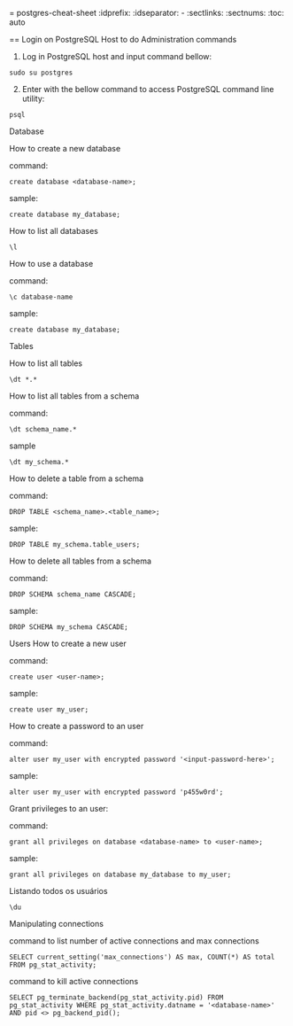 = postgres-cheat-sheet
:idprefix:
:idseparator: -
:sectlinks:
:sectnums:
:toc: auto

== Login on PostgreSQL Host to do Administration commands

1. Log in PostgreSQL host and input command bellow:

```sudo su postgres```

2. Enter with the bellow command to access PostgreSQL command line utility:

```psql```



Database

How to create a new database

command:

```create database <database-name>;```

sample:

```create database my_database;```

How to list all databases

```\l```

How to use a database

command:

```\c database-name```

sample:

```create database my_database;```

Tables

How to list all tables

```\dt *.*```

How to list all tables from a schema

command:

```\dt schema_name.*```

sample

```\dt my_schema.*```

How to delete a table from a schema

command:

```DROP TABLE <schema_name>.<table_name>;```

sample:

```DROP TABLE my_schema.table_users;```

How to delete all tables from a schema

command:

```DROP SCHEMA schema_name CASCADE;```

sample:

```DROP SCHEMA my_schema CASCADE;```

Users
How to create a new user

command:

```create user <user-name>;```

sample:

```create user my_user;```

How to create a password to an user

command:

```alter user my_user with encrypted password '<input-password-here>';```

sample:

```alter user my_user with encrypted password 'p455w0rd';```

Grant privileges to an user:

command:

```grant all privileges on database <database-name> to <user-name>;```

sample:

```grant all privileges on database my_database to my_user;```

Listando todos os usuários

```\du```



Manipulating connections

command to list number of active connections and max connections

```SELECT current_setting('max_connections') AS max, COUNT(*) AS total FROM pg_stat_activity;```

command to kill active connections

```SELECT pg_terminate_backend(pg_stat_activity.pid) FROM pg_stat_activity WHERE pg_stat_activity.datname = '<database-name>' AND pid <> pg_backend_pid();```
